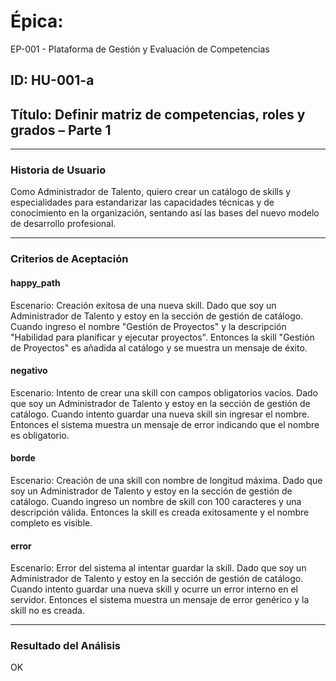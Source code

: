 # Épica: 
EP-001 - Plataforma de Gestión y Evaluación de Competencias

## ID: HU-001-a  
## Título: Definir matriz de competencias, roles y grados – Parte 1

---

### Historia de Usuario

Como Administrador de Talento, quiero crear un catálogo de skills y especialidades para estandarizar las capacidades técnicas y de conocimiento en la organización, sentando así las bases del nuevo modelo de desarrollo profesional.

---

### Criterios de Aceptación

#### happy_path
Escenario: Creación exitosa de una nueva skill.
  Dado que soy un Administrador de Talento y estoy en la sección de gestión de catálogo.
  Cuando ingreso el nombre "Gestión de Proyectos" y la descripción "Habilidad para planificar y ejecutar proyectos".
  Entonces la skill "Gestión de Proyectos" es añadida al catálogo y se muestra un mensaje de éxito.

#### negativo
Escenario: Intento de crear una skill con campos obligatorios vacíos.
  Dado que soy un Administrador de Talento y estoy en la sección de gestión de catálogo.
  Cuando intento guardar una nueva skill sin ingresar el nombre.
  Entonces el sistema muestra un mensaje de error indicando que el nombre es obligatorio.

#### borde
Escenario: Creación de una skill con nombre de longitud máxima.
  Dado que soy un Administrador de Talento y estoy en la sección de gestión de catálogo.
  Cuando ingreso un nombre de skill con 100 caracteres y una descripción válida.
  Entonces la skill es creada exitosamente y el nombre completo es visible.

#### error
Escenario: Error del sistema al intentar guardar la skill.
  Dado que soy un Administrador de Talento y estoy en la sección de gestión de catálogo.
  Cuando intento guardar una nueva skill y ocurre un error interno en el servidor.
  Entonces el sistema muestra un mensaje de error genérico y la skill no es creada.

---

### Resultado del Análisis  
OK

